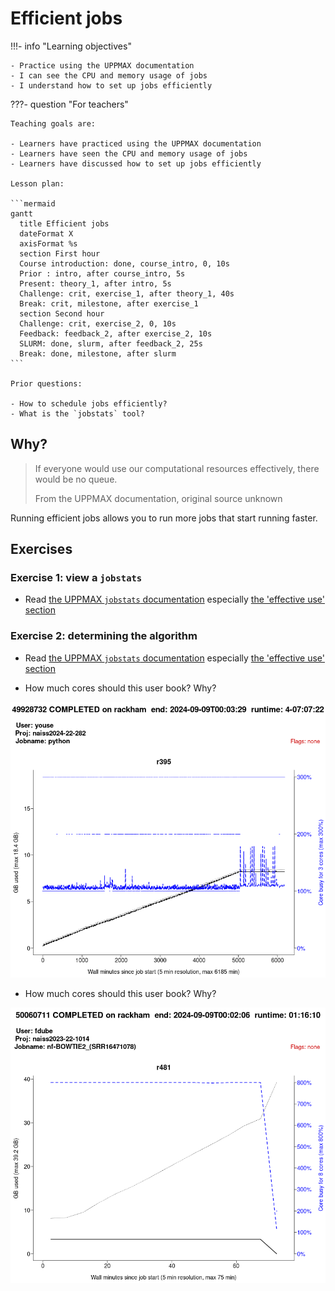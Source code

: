 # Efficient jobs

!!!- info "Learning objectives"

    - Practice using the UPPMAX documentation
    - I can see the CPU and memory usage of jobs
    - I understand how to set up jobs efficiently

???- question "For teachers"

    Teaching goals are:

    - Learners have practiced using the UPPMAX documentation
    - Learners have seen the CPU and memory usage of jobs
    - Learners have discussed how to set up jobs efficiently

    Lesson plan:

    ```mermaid
    gantt
      title Efficient jobs
      dateFormat X
      axisFormat %s
      section First hour
      Course introduction: done, course_intro, 0, 10s
      Prior : intro, after course_intro, 5s
      Present: theory_1, after intro, 5s
      Challenge: crit, exercise_1, after theory_1, 40s
      Break: crit, milestone, after exercise_1
      section Second hour
      Challenge: crit, exercise_2, 0, 10s
      Feedback: feedback_2, after exercise_2, 10s
      SLURM: done, slurm, after feedback_2, 25s
      Break: done, milestone, after slurm
    ```

    Prior questions:

    - How to schedule jobs efficiently?
    - What is the `jobstats` tool?

## Why?

> If everyone would use our computational resources effectively,
> there would be no queue.
>
> From the UPPMAX documentation, original source unknown

Running efficient jobs allows you to run more jobs that start running faster.

## Exercises

### Exercise 1: view a `jobstats`

- Read [the UPPMAX `jobstats` documentation](https://docs.uppmax.uu.se/software/jobstats/)
  especially [the 'effective use' section](https://docs.uppmax.uu.se/software/jobstats/#efficient-use)

### Exercise 2: determining the algorithm

- Read [the UPPMAX `jobstats` documentation](https://docs.uppmax.uu.se/software/jobstats/)
  especially [the 'effective use' section](https://docs.uppmax.uu.se/software/jobstats/#efficient-use)

- How much cores should this user book? Why?

![An example job](./img/rackham-naiss2024-22-282-youse-49928732.png)

- How much cores should this user book? Why?

![Another example job](./img/rackham-naiss2023-22-1014-fdube-50060711.png)
